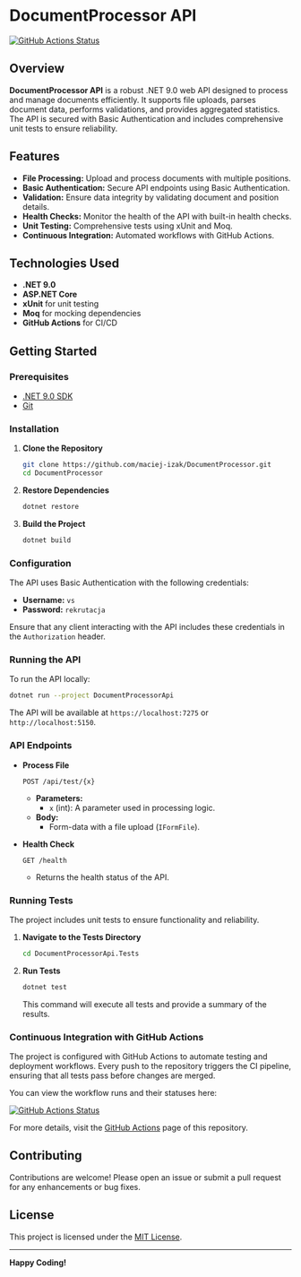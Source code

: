 # DocumentProcessor API

[![GitHub Actions Status](https://github.com/maciej-izak/DocumentProcessor/actions/workflows/ci.yml/badge.svg)](https://github.com/maciej-izak/DocumentProcessor/actions)

## Overview

**DocumentProcessor API** is a robust .NET 9.0 web API designed to process and manage documents efficiently. It supports file uploads, parses document data, performs validations, and provides aggregated statistics. The API is secured with Basic Authentication and includes comprehensive unit tests to ensure reliability.

## Features

- **File Processing:** Upload and process documents with multiple positions.
- **Basic Authentication:** Secure API endpoints using Basic Authentication.
- **Validation:** Ensure data integrity by validating document and position details.
- **Health Checks:** Monitor the health of the API with built-in health checks.
- **Unit Testing:** Comprehensive tests using xUnit and Moq.
- **Continuous Integration:** Automated workflows with GitHub Actions.

## Technologies Used

- **.NET 9.0**
- **ASP.NET Core**
- **xUnit** for unit testing
- **Moq** for mocking dependencies
- **GitHub Actions** for CI/CD

## Getting Started

### Prerequisites

- [.NET 9.0 SDK](https://dotnet.microsoft.com/download/dotnet/9.0)
- [Git](https://git-scm.com/downloads)

### Installation

1. **Clone the Repository**

   ```bash
   git clone https://github.com/maciej-izak/DocumentProcessor.git
   cd DocumentProcessor
   ```

2. **Restore Dependencies**

   ```bash
   dotnet restore
   ```

3. **Build the Project**

   ```bash
   dotnet build
   ```

### Configuration

The API uses Basic Authentication with the following credentials:

- **Username:** `vs`
- **Password:** `rekrutacja`

Ensure that any client interacting with the API includes these credentials in the `Authorization` header.

### Running the API

To run the API locally:

```bash
dotnet run --project DocumentProcessorApi
```

The API will be available at `https://localhost:7275` or `http://localhost:5150`.

### API Endpoints

- **Process File**

  ```
  POST /api/test/{x}
  ```

  - **Parameters:**
    - `x` (int): A parameter used in processing logic.
  - **Body:**
    - Form-data with a file upload (`IFormFile`).

- **Health Check**

  ```
  GET /health
  ```

  - Returns the health status of the API.

### Running Tests

The project includes unit tests to ensure functionality and reliability.

1. **Navigate to the Tests Directory**

   ```bash
   cd DocumentProcessorApi.Tests
   ```

2. **Run Tests**

   ```bash
   dotnet test
   ```

   This command will execute all tests and provide a summary of the results.

### Continuous Integration with GitHub Actions

The project is configured with GitHub Actions to automate testing and deployment workflows. Every push to the repository triggers the CI pipeline, ensuring that all tests pass before changes are merged.

You can view the workflow runs and their statuses here:

[![GitHub Actions Status](https://github.com/maciej-izak/DocumentProcessor/actions/workflows/ci.yml/badge.svg)](https://github.com/maciej-izak/DocumentProcessor/actions)

For more details, visit the [GitHub Actions](https://github.com/maciej-izak/DocumentProcessor/actions) page of this repository.

## Contributing

Contributions are welcome! Please open an issue or submit a pull request for any enhancements or bug fixes.

## License

This project is licensed under the [MIT License](LICENSE).

---

**Happy Coding!**
